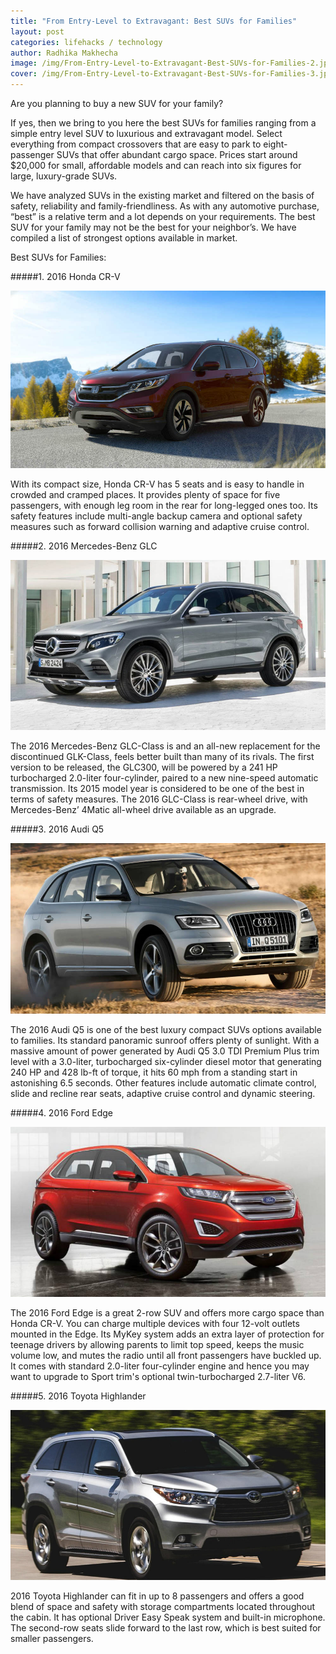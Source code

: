 ```yaml
---
title: "From Entry-Level to Extravagant: Best SUVs for Families"
layout: post
categories: lifehacks / technology
author: Radhika Makhecha
image: /img/From-Entry-Level-to-Extravagant-Best-SUVs-for-Families-2.jpg
cover: /img/From-Entry-Level-to-Extravagant-Best-SUVs-for-Families-3.jpg
---
```


Are you planning to buy a new SUV for your family? 

If yes, then we bring to you here the best SUVs for families ranging from a simple entry level SUV to luxurious and extravagant model. Select everything from compact crossovers that are easy to park to eight-passenger SUVs that offer abundant cargo space. Prices start around $20,000 for small, affordable models and can reach into six figures for large, luxury-grade SUVs.

We have analyzed SUVs in the existing market and filtered on the basis of safety, reliability and family-friendliness. As with any automotive purchase, “best” is a relative term and a lot depends on your requirements. The best SUV for your family may not be the best for your neighbor’s. We have compiled a list of strongest options available in market.

Best SUVs for Families:

#####1. 2016 Honda CR-V

![Existential - From Entry-Level to Extravagant: Best SUVs for Families](/img/From-Entry-Level-to-Extravagant-Best-SUVs-for-Families-4.jpg)

With its compact size, Honda CR-V has 5 seats and is easy to handle in crowded and cramped places. It provides plenty of space for five passengers, with enough leg room in the rear for long-legged ones too. Its safety features include multi-angle backup camera and optional safety measures such as forward collision warning and adaptive cruise control. 

#####2. 2016 Mercedes-Benz GLC

![Existential - From Entry-Level to Extravagant: Best SUVs for Families](/img/From-Entry-Level-to-Extravagant-Best-SUVs-for-Families-5.jpg)

The 2016 Mercedes-Benz GLC-Class is and an all-new replacement for the discontinued GLK-Class, feels better built than many of its rivals. The first version to be released, the GLC300, will be powered by a 241 HP turbocharged 2.0-liter four-cylinder, paired to a new nine-speed automatic transmission. Its 2015 model year is considered to be one of the best in terms of safety measures. The 2016 GLC-Class is rear-wheel drive, with Mercedes-Benz’ 4Matic all-wheel drive available as an upgrade. 

#####3. 2016 Audi Q5

![Existential - From Entry-Level to Extravagant: Best SUVs for Families](/img/From-Entry-Level-to-Extravagant-Best-SUVs-for-Families-6.jpg)

The 2016 Audi Q5 is one of the best luxury compact SUVs options available to families. Its standard panoramic sunroof offers plenty of sunlight. With a massive amount of power generated by Audi Q5 3.0 TDI Premium Plus trim level with a 3.0-liter, turbocharged six-cylinder diesel motor that generating 240 HP and 428 lb-ft of torque, it hits 60 mph from a standing start in astonishing 6.5 seconds. Other features include automatic climate control, slide and recline rear seats, adaptive cruise control and dynamic steering.

#####4. 2016 Ford Edge

![Existential - From Entry-Level to Extravagant: Best SUVs for Families](/img/From-Entry-Level-to-Extravagant-Best-SUVs-for-Families-7.jpg)

The 2016 Ford Edge is a great 2-row SUV and offers more cargo space than Honda CR-V. You can charge multiple devices with four 12-volt outlets mounted in the Edge. Its MyKey system adds an extra layer of protection for teenage drivers by allowing parents to limit top speed, keeps the music volume low, and mutes the radio until all front passengers have buckled up. It comes with standard 2.0-liter four-cylinder engine and hence you may want to upgrade to Sport trim's optional twin-turbocharged 2.7-liter V6.

#####5. 2016 Toyota Highlander

![Existential - From Entry-Level to Extravagant: Best SUVs for Families](/img/From-Entry-Level-to-Extravagant-Best-SUVs-for-Families-8.jpg)

2016 Toyota Highlander can fit in up to 8 passengers and offers a good blend of space and safety with storage compartments located throughout the cabin. It has optional Driver Easy Speak system and built-in microphone. The second-row seats slide forward to the last row, which is best suited for smaller passengers.